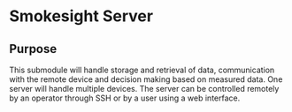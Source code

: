 # Smokesight Server
## Purpose
This submodule will handle storage and retrieval of data, communication with the remote device and decision making based on measured data. One server will handle multiple devices. The server can be controlled remotely by an operator through SSH or by a user using a web interface.